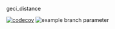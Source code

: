 geci_distance

[![codecov](https://codecov.io/gh/IslasGECI/geci_distance/branch/develop/graph/badge.svg)](https://codecov.io/gh/IslasGECI/geci_distance)
![example branch parameter](https://github.com/IslasGECI/geci_distance/actions/workflows/actions.yml/badge.svg)